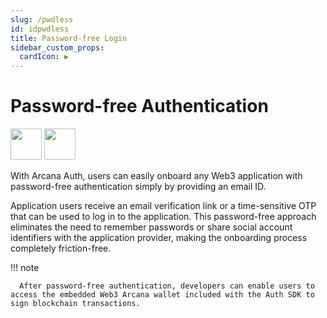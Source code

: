 ```yaml
---
slug: /pwdless
id: idpwdless
title: Password-free Login
sidebar_custom_props:
  cardIcon: ▶️
---
```


# Password-free Authentication

<img src="/img/icons/i_an_pwdless_light.png#only-light" width="50"/>
<img src="/img/icons/i_an_pwdless_dark.png#only-dark" width="50"/>

With Arcana Auth, users can easily onboard any Web3 application with password-free authentication simply by providing an email ID. 

Application users receive an email verification link or a time-sensitive OTP that can be used to log in to the application. This password-free approach eliminates the need to remember passwords or share social account identifiers with the application provider, making the onboarding process completely friction-free. 

!!! note

      After password-free authentication, developers can enable users to access the embedded Web3 Arcana wallet included with the Auth SDK to sign blockchain transactions.

